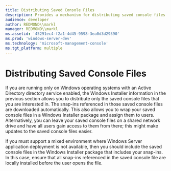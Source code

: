```yaml
---
title: Distributing Saved Console Files
description: Provides a mechanism for distributing saved console files.
audience: developer
author: REDMOND\\markl
manager: REDMOND\\markl
ms.assetid: '45291ec4-f2a1-4d45-9598-3ea0d3d29390'
ms.prod: 'windows-server-dev'
ms.technology: 'microsoft-management-console'
ms.tgt_platform: multiple
---
```


# Distributing Saved Console Files

If you are running only on Windows operating systems with an Active Directory directory service enabled, the Windows Installer information in the previous section allows you to distribute only the saved console files that you are interested in. The snap-ins referenced in those saved console files are downloaded automatically. This also allows you to wrap your saved console files in a Windows Installer package and assign them to users. Alternatively, you can leave your saved console files on a shared network drive and have all users gain access to them from there; this might make updates to the saved console files easier.

If you must support a mixed environment where Windows Server application deployment is not available, then you should include the saved console files in the Windows Installer package that includes your snap-ins. In this case, ensure that all snap-ins referenced in the saved console file are locally installed before the user opens the file.

 

 




